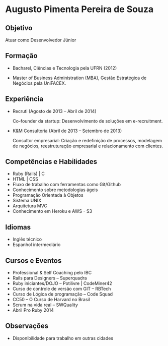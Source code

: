 Augusto Pimenta Pereira de Souza
==========

Objetivo
----------

Atuar como Desenvolvedor Júnior

Formação
----------

* Bacharel, Ciências e Tecnologia pela UFRN (2012)

* Master of Business Administration (MBA), Gestão Estratégica de Negócios pela UniFACEX.


Experiência
----------

* Recruti (Agosto de 2013 – Abril de 2014)
	
	Co-founder da startup: Desenvolvimento de soluções em e-recruitment.

* K&M Consultoria (Abril de 2013 – Setembro de 2013)
	
	Consultor empresarial: Criação e redefinição de processos, modelagem de negócios, reestruturação empresarial e relacionamento com 		clientes.


Competências e Habilidades
----------

* Ruby (Rails) | C
* HTML | CSS
* Fluxo de trabalho com ferramentas como Git/Github
* Conhecimento sobre metodologias ágeis
* Programação Orientada à Objetos
* Sistema UNIX
* Arquitetura MVC
* Conhecimento em Heroku e AWS - S3


Idiomas
----------

* Inglês técnico
* Espanhol intermediário

Cursos e Eventos
----------

* Professional & Self Coaching pelo IBC
* Rails para Designers – Superquadra
* Ruby iniciantes/DOJO – Potilivre | CodeMiner42
* Curso de controle de versão com GIT – RBTech
* Curso de Lógica de programação – Code Squad
* CC50 – O Curso de Harvard no Brasil
* Scrum na vida real – SWQuality
* Abril Pro Ruby 2014

Observações
----------

* Disponibilidade para trabalho em outras cidades

